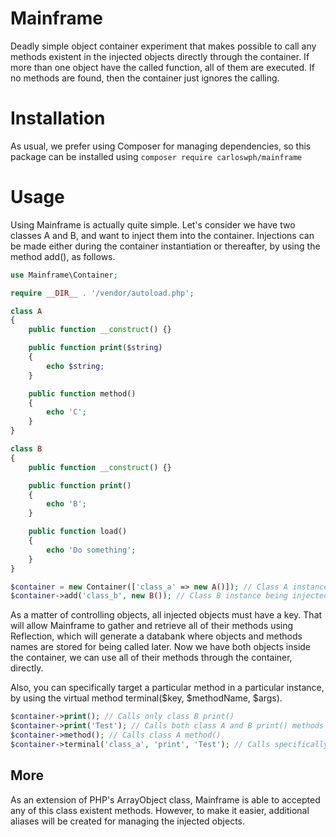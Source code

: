 # Mainframe

Deadly simple object container experiment that makes possible to call any methods existent in the injected objects directly through the container. If more than one object have the called function, all of them are executed. If no methods are found, then the container just ignores the calling.

# Installation

As usual, we prefer using Composer for managing dependencies, so this package can be installed using `composer require carloswph/mainframe`

# Usage

Using Mainframe is actually quite simple. Let's consider we have two classes A and B, and want to inject them into the container. Injections can be made either during the container instantiation or thereafter, by using the method add(), as follows.

```php
use Mainframe\Container;

require __DIR__ . '/vendor/autoload.php';

class A
{
	public function __construct() {}

	public function print($string)
	{
		echo $string;
	}

	public function method()
	{
		echo 'C';
	}
}

class B
{
	public function __construct() {}

	public function print()
	{
		echo 'B';
	}

	public function load()
	{
		echo 'Do something';
	}
}

$container = new Container(['class_a' => new A()]); // Class A instance injected as Container array
$container->add('class_b', new B()); // Class B instance being injected after instantiation, through add()
```

As a matter of controlling objects, all injected objects must have a key. That will allow Mainframe to gather and retrieve all of their methods using Reflection, which will generate a databank where objects and methods names are stored for being called later. Now we have both objects inside the container, we can use all of their methods through the container, directly.

Also, you can specifically target a particular method in a particular instance, by using the virtual method terminal($key, $methodName, $args).

```php
$container->print(); // Calls only class B print()
$container->print('Test'); // Calls both class A and B print() methods
$container->method(); // Calls class A method()
$container->terminal('class_a', 'print', 'Test'); // Calls specifically class A print() and pass 'Test' as argument

```

## More

As an extension of PHP's ArrayObject class, Mainframe is able to accepted any of this class existent methods. However, to make it easier, additional aliases will be created for managing the injected objects.